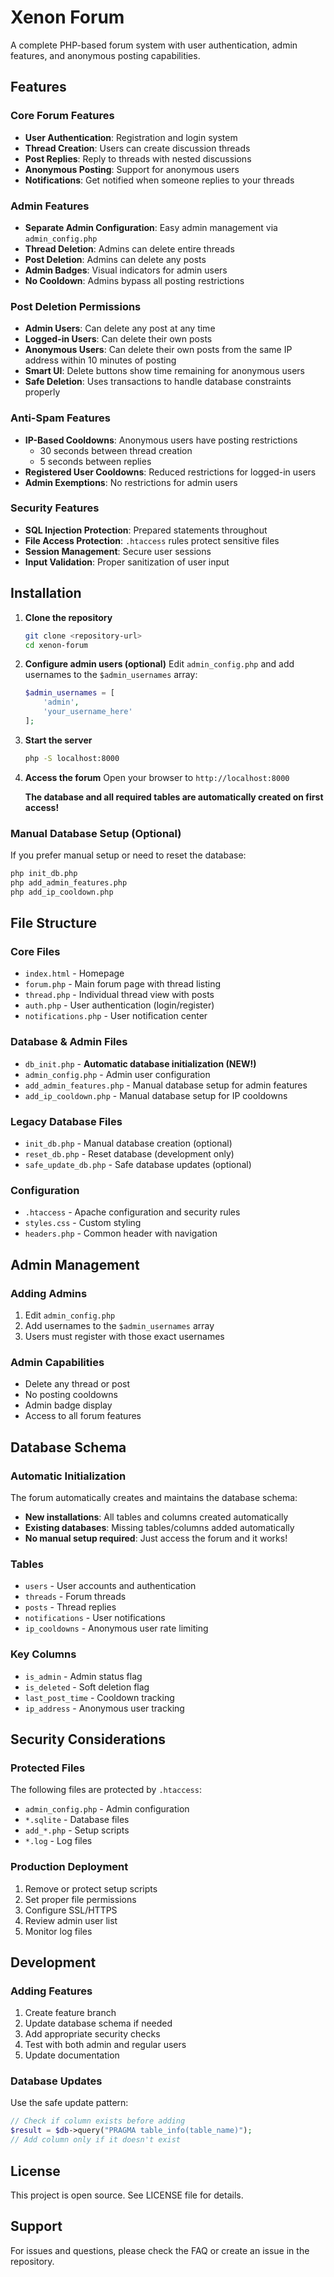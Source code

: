 # Xenon Forum

A complete PHP-based forum system with user authentication, admin features, and anonymous posting capabilities.

## Features

### Core Forum Features
- **User Authentication**: Registration and login system
- **Thread Creation**: Users can create discussion threads
- **Post Replies**: Reply to threads with nested discussions
- **Anonymous Posting**: Support for anonymous users
- **Notifications**: Get notified when someone replies to your threads

### Admin Features
- **Separate Admin Configuration**: Easy admin management via `admin_config.php`
- **Thread Deletion**: Admins can delete entire threads
- **Post Deletion**: Admins can delete any posts
- **Admin Badges**: Visual indicators for admin users
- **No Cooldown**: Admins bypass all posting restrictions

### Post Deletion Permissions
- **Admin Users**: Can delete any post at any time
- **Logged-in Users**: Can delete their own posts
- **Anonymous Users**: Can delete their own posts from the same IP address within 10 minutes of posting
- **Smart UI**: Delete buttons show time remaining for anonymous users
- **Safe Deletion**: Uses transactions to handle database constraints properly

### Anti-Spam Features
- **IP-Based Cooldowns**: Anonymous users have posting restrictions
  - 30 seconds between thread creation
  - 5 seconds between replies
- **Registered User Cooldowns**: Reduced restrictions for logged-in users
- **Admin Exemptions**: No restrictions for admin users

### Security Features
- **SQL Injection Protection**: Prepared statements throughout
- **File Access Protection**: `.htaccess` rules protect sensitive files
- **Session Management**: Secure user sessions
- **Input Validation**: Proper sanitization of user input

## Installation

1. **Clone the repository**
   ```bash
   git clone <repository-url>
   cd xenon-forum
   ```

2. **Configure admin users (optional)**
   Edit `admin_config.php` and add usernames to the `$admin_usernames` array:
   ```php
   $admin_usernames = [
       'admin',
       'your_username_here'
   ];
   ```

3. **Start the server**
   ```bash
   php -S localhost:8000
   ```

4. **Access the forum**
   Open your browser to `http://localhost:8000`
   
   **The database and all required tables are automatically created on first access!**

### Manual Database Setup (Optional)
If you prefer manual setup or need to reset the database:
```bash
php init_db.php
php add_admin_features.php
php add_ip_cooldown.php
```

## File Structure

### Core Files
- `index.html` - Homepage
- `forum.php` - Main forum page with thread listing
- `thread.php` - Individual thread view with posts
- `auth.php` - User authentication (login/register)
- `notifications.php` - User notification center

### Database & Admin Files
- `db_init.php` - **Automatic database initialization (NEW!)**
- `admin_config.php` - Admin user configuration
- `add_admin_features.php` - Manual database setup for admin features
- `add_ip_cooldown.php` - Manual database setup for IP cooldowns

### Legacy Database Files
- `init_db.php` - Manual database creation (optional)
- `reset_db.php` - Reset database (development only)
- `safe_update_db.php` - Safe database updates (optional)

### Configuration
- `.htaccess` - Apache configuration and security rules
- `styles.css` - Custom styling
- `headers.php` - Common header with navigation

## Admin Management

### Adding Admins
1. Edit `admin_config.php`
2. Add usernames to the `$admin_usernames` array
3. Users must register with those exact usernames

### Admin Capabilities
- Delete any thread or post
- No posting cooldowns
- Admin badge display
- Access to all forum features

## Database Schema

### Automatic Initialization
The forum automatically creates and maintains the database schema:
- **New installations**: All tables and columns created automatically
- **Existing databases**: Missing tables/columns added automatically
- **No manual setup required**: Just access the forum and it works!

### Tables
- `users` - User accounts and authentication
- `threads` - Forum threads
- `posts` - Thread replies
- `notifications` - User notifications
- `ip_cooldowns` - Anonymous user rate limiting

### Key Columns
- `is_admin` - Admin status flag
- `is_deleted` - Soft deletion flag
- `last_post_time` - Cooldown tracking
- `ip_address` - Anonymous user tracking

## Security Considerations

### Protected Files
The following files are protected by `.htaccess`:
- `admin_config.php` - Admin configuration
- `*.sqlite` - Database files
- `add_*.php` - Setup scripts
- `*.log` - Log files

### Production Deployment
1. Remove or protect setup scripts
2. Set proper file permissions
3. Configure SSL/HTTPS
4. Review admin user list
5. Monitor log files

## Development

### Adding Features
1. Create feature branch
2. Update database schema if needed
3. Add appropriate security checks
4. Test with both admin and regular users
5. Update documentation

### Database Updates
Use the safe update pattern:
```php
// Check if column exists before adding
$result = $db->query("PRAGMA table_info(table_name)");
// Add column only if it doesn't exist
```

## License

This project is open source. See LICENSE file for details.

## Support

For issues and questions, please check the FAQ or create an issue in the repository.